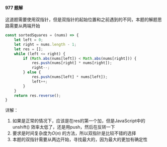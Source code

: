 #### 977 题解

这道题需要使用双指针，但是双指针的起始位置和之前遇到的不同，本题的解题思路需要从两端开始

```javascript
const sortedSquares = (nums) => {
    let left = 0;
    let right = nums.length - 1;
    let res = [];
    while (left <= right) {
        if (Math.abs(nums[left]) < Math.abs(nums[right])) {
            res.push(nums[right] * nums[right]);
            right--;
        } else {
            res.push(nums[left] * nums[left]);
            left++;
        }
    }
    return res.reverse();
}
```

详解：

1. 如果是正常的情况下，应该是在res的第一个加，但是JavaScript中的unshift() 效率太低了，还是用push，然后在反转一下
2. 要求是时间复杂度为$O(n)$ 的方法，所以双指针是比较不错的选择
3. 本题的双指针需要从两边开始，寻找最大的，因为最大的更加有确定性
